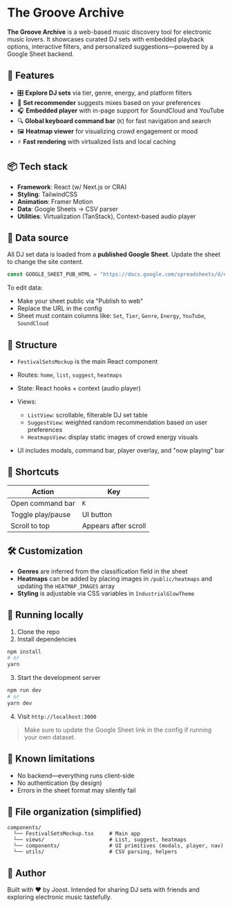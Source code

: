 # The Groove Archive

**The Groove Archive** is a web-based music discovery tool for electronic music lovers. It showcases curated DJ sets with embedded playback options, interactive filters, and personalized suggestions—powered by a Google Sheet backend.

## 🚀 Features

* 🎛 **Explore DJ sets** via tier, genre, energy, and platform filters
* 🤖 **Set recommender** suggests mixes based on your preferences
* 🎧 **Embedded player** with in-page support for SoundCloud and YouTube
* 🔍 **Global keyboard command bar** (`K`) for fast navigation and search
* 🖼 **Heatmap viewer** for visualizing crowd engagement or mood
* ⚡ **Fast rendering** with virtualized lists and local caching

## 📦 Tech stack

* **Framework**: React (w/ Next.js or CRA)
* **Styling**: TailwindCSS
* **Animation**: Framer Motion
* **Data**: Google Sheets → CSV parser
* **Utilities**: Virtualization (TanStack), Context-based audio player

## 📄 Data source

All DJ set data is loaded from a **published Google Sheet**. Update the sheet to change the site content.

```ts
const GOOGLE_SHEET_PUB_HTML = "https://docs.google.com/spreadsheets/d/e/.../pubhtml?gid=...&single=true";
```

To edit data:

* Make your sheet public via "Publish to web"
* Replace the URL in the config
* Sheet must contain columns like: `Set`, `Tier`, `Genre`, `Energy`, `YouTube`, `SoundCloud`

## 🧠 Structure

* `FestivalSetsMockup` is the main React component
* Routes: `home`, `list`, `suggest`, `heatmaps`
* State: React hooks + context (audio player)
* Views:

  * `ListView`: scrollable, filterable DJ set table
  * `SuggestView`: weighted random recommendation based on user preferences
  * `HeatmapsView`: display static images of crowd energy visuals
* UI includes modals, command bar, player overlay, and "now playing" bar

## 🔑 Shortcuts

| Action            | Key                  |
| ----------------- | -------------------- |
| Open command bar  | `K`                  |
| Toggle play/pause | UI button            |
| Scroll to top     | Appears after scroll |

## 🛠 Customization

* **Genres** are inferred from the classification field in the sheet
* **Heatmaps** can be added by placing images in `/public/heatmaps` and updating the `HEATMAP_IMAGES` array
* **Styling** is adjustable via CSS variables in `IndustrialGlowTheme`

## 🧪 Running locally

1. Clone the repo
2. Install dependencies

```bash
npm install
# or
yarn
```

3. Start the development server

```bash
npm run dev
# or
yarn dev
```

4. Visit `http://localhost:3000`

> Make sure to update the Google Sheet link in the config if running your own dataset.

## 🧩 Known limitations

* No backend—everything runs client-side
* No authentication (by design)
* Errors in the sheet format may silently fail

## 📁 File organization (simplified)

```
components/
  └── FestivalSetsMockup.tsx     # Main app
  └── views/                     # List, suggest, heatmaps
  └── components/                # UI primitives (modals, player, nav)
  └── utils/                     # CSV parsing, helpers
```

## 👤 Author

Built with ❤️ by Joost. Intended for sharing DJ sets with friends and exploring electronic music tastefully.